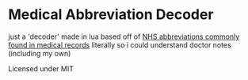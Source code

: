 # Medical Abbreviation Decoder

just a 'decoder' made in lua based off of [NHS abbreviations commonly found in medical records](https://www.nhs.uk/nhs-app/nhs-app-help-and-support/health-records-in-the-nhs-app/abbreviations-commonly-found-in-medical-records/) literally so i could understand doctor notes (including my own)

Licensed under MIT